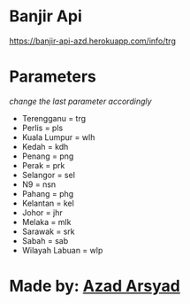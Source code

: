 # Banjir Api

https://banjir-api-azd.herokuapp.com/info/trg

# Parameters
*change the last parameter accordingly*

- Terengganu = trg <br />
- Perlis = pls <br />
- Kuala Lumpur = wlh	<br />
- Kedah = kdh <br />
- Penang = png <br />
- Perak = prk <br />
- Selangor = sel <br />
- N9 = nsn <br />
- Pahang = phg <br />
- Kelantan = kel<br />
- Johor = jhr<br />
- Melaka = mlk<br />
- Sarawak = srk<br />
- Sabah = sab<br />
- Wilayah Labuan = wlp<br />

# Made by: <a href="https://www.linkedin.com/in/azadarsyad" target="_blank">Azad Arsyad</a>
